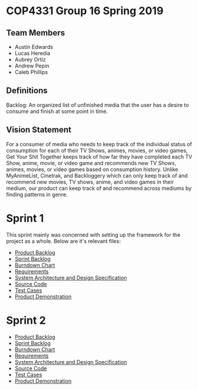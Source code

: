 # COP4331 Group 16 Spring 2019

## Team Members

- Austin Edwards
- Lucas Heredia
- Aubrey Ortiz
- Andrew Pepin
- Caleb Phillips

## Definitions

Backlog: An organized list of unfinished media that the user has a desire to consume and finish at some point in time.

## Vision Statement

For a consumer of media who needs to keep track of the individual status of consumption for each of their TV Shows, animes, movies, or video games, Get Your Shit Together keeps track of how far they have completed each TV Show, anime, movie, or video game and recommends new TV Shows, animes, movies, or video games based on consumption history. Unlike MyAnimeList, Cinetrak, and Backloggery which can only keep track of and recommend new movies, TV shows, anime, and video games in their medium, our product can keep track of and recommend across mediums by finding patterns in genre.

# Sprint 1
This sprint mainly was concerned with setting up the framework for the project as a whole. Below are it's relevant files:

-  [Product Backlog](https://github.com/ortiza0556/COP4331-Group-16/blob/master/BackLog.md)
-  [Sprint Backlog](https://github.com/ortiza0556/COP4331-Group-16/blob/master/Sprint1/BackLog.md)
-  [Burndown Chart](https://github.com/ortiza0556/COP4331-Group-16/blob/master/Sprint1/BurndownChart.png)
-  [Requirements](https://github.com/ortiza0556/COP4331-Group-16/blob/master/Requirements.md)
-  [System Architecture and Design Specification](https://github.com/ortiza0556/COP4331-Group-16/blob/master/SystemArchitecture.md)
-  [Source Code](https://github.com/ortiza0556/COP4331-Group-16/tree/master/Sprint1/src)
-  [Test Cases](https://github.com/ortiza0556/COP4331-Group-16/tree/master/Sprint1/TestCases)
-  [Product Demonstration](https://youtu.be/wXjwVzIEsGM)

# Sprint 2

-  [Product Backlog](https://github.com/ortiza0556/COP4331-Group-16/blob/master/BackLog.md)
-  [Sprint Backlog](https://github.com/ortiza0556/COP4331-Group-16/blob/master/Sprint2/BackLog.md)
-  [Burndown Chart](https://github.com/ortiza0556/COP4331-Group-16/blob/master/Sprint2/BurndownChart.png)
-  [Requirements](https://github.com/ortiza0556/COP4331-Group-16/blob/master/Requirements.md)
-  [System Architecture and Design Specification](https://github.com/ortiza0556/COP4331-Group-16/blob/master/SystemArchitecture.md)
-  [Source Code](https://github.com/ortiza0556/COP4331-Group-16/tree/master/Sprint2/src)
-  [Test Cases](https://github.com/ortiza0556/COP4331-Group-16/tree/master/Sprint2/TestCases)
-  [Product Demonstration](https://youtu.be/6Jso3hgJYzY)
